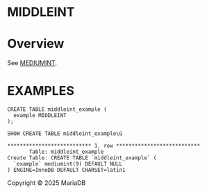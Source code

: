 
# MIDDLEINT


# Overview


See [MEDIUMINT](mediumint.md).


# EXAMPLES


```
CREATE TABLE middleint_example (
  example MIDDLEINT
);
```

```
SHOW CREATE TABLE middleint_example\G
```

```
*************************** 1. row ***************************
       Table: middleint_example
Create Table: CREATE TABLE `middleint_example` (
  `example` mediumint(9) DEFAULT NULL
) ENGINE=InnoDB DEFAULT CHARSET=latin1
```


Copyright © 2025 MariaDB

